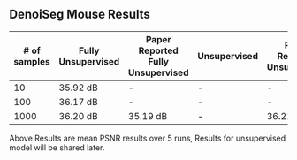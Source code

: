 ## DenoiSeg Mouse Results

| # of samples | Fully Unsupervised | Paper Reported Fully Unsupervised | Unsupervised| Paper Reported  Unsupervised |
|  ---         | ---       | ---        | ---  | --- |
| 10           | 35.92 dB    | -          | -| - | 
| 100          | 36.17 dB    | -          | -|-| 
| 1000         | 36.20 dB   | 35.19 dB     | - | 36.21 dB|

Above Results are mean PSNR results over 5 runs,
Results for unsupervised model will be shared later.
